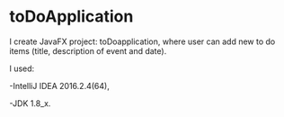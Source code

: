 # toDoApplication

I create JavaFX project: toDoapplication, where user can add new to do items (title, description of event and date).

I used:

-IntelliJ IDEA 2016.2.4(64),

-JDK 1.8_x.
